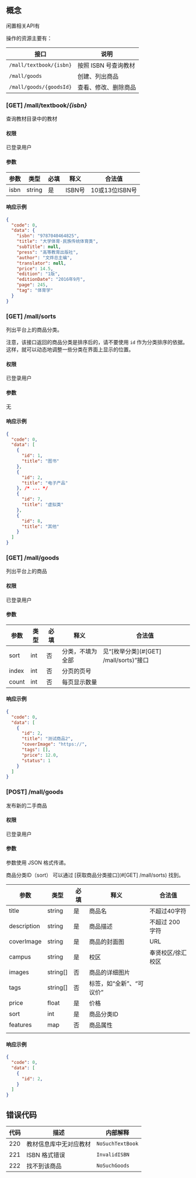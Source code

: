 ## 概念

闲置相关API有

操作的资源主要有：

接口 | 说明
---- | ----
`/mall/textbook/{isbn}` | 按照 ISBN 号查询教材
`/mall/goods`           | 创建、列出商品
`/mall/goods/{goodsId}` | 查看、修改、删除商品



### [GET] /mall/textbook/*{isbn}*

查询教材目录中的教材

#### 权限

已登录用户

#### 参数

| 参数 | 类型   | 必填 | 释义   | 合法值         |
| ---- | ------ | ---- | ------ | -------------- |
| isbn | string | 是   | ISBN号 | 10或13位ISBN号 |

#### 响应示例

``` json
{
  "code": 0,
  "data": {
    "isbn": "9787040464825",
    "title": "大学体育·民族传统体育类",
    "subTitle": null,
    "press": "高等教育出版社",
    "author": "文烨总主编",
    "translator": null,
    "price": 14.5,
    "edition": "1版",
    "editionDate": "2016年9月",
    "page": 245,
    "tag": "体育学"
  }
}
```



### [GET] /mall/sorts

列出平台上的商品分类。

注意，该接口返回的商品分类是排序后的，请不要使用 `id` 作为分类排序的依据。这样，就可以动态地调整一些分类在界面上显示的位置。

#### 权限

已登录用户

#### 参数

无

#### 响应示例

``` json
{
  "code": 0,
  "data": [
    {
      "id": 1,
      "title": "图书"
    },
    {
      "id": 2,
      "title": "电子产品"
    }, /* ... */
    {
      "id": 7,
      "title": "虚拟类"
    },
    {
      "id": 8,
      "title": "其他"
    }
  ]
}

```

### [GET] /mall/goods

列出平台上的商品

#### 权限

已登录用户

#### 参数

| 参数  | 类型 | 必填 | 释义             | 合法值                                 |
| ----- | ---- | ---- | ---------------- | -------------------------------------- |
| sort  | int  | 否   | 分类，不填为全部 | 见“[枚举分类](#[GET] /mall/sorts)”接口 |
| index | int  | 否   | 分页的页号       |                                        |
| count | int  | 否   | 每页显示数量     |                                        |

#### 响应示例

``` json
{
  "code": 0,
  "data": [
    {
      "id": 2,
      "title": "测试商品2",
      "coverImage": "https://",
      "tags": [],
      "price": 12.0,
      "status": 1
    }
  ]
}
```

### [POST] /mall/goods

发布新的二手商品

#### 权限

已登录用户

#### 参数

参数使用 JSON 格式传递。

商品分类ID（sort） 可以通过 [获取商品分类接口](#[GET] /mall/sorts) 找到。

| 参数        | 类型     | 必填 | 释义                     | 合法值            |
| ----------- | -------- | ---- | ------------------------ | ----------------- |
| title       | string   | 是   | 商品名                   | 不超过40字符      |
| description | string   | 是   | 商品描述                 | 不超过 200 字符   |
| coverImage  | string   | 是   | 商品的封面图             | URL               |
| campus      | string   | 是   | 校区                     | 奉贤校区/徐汇校区 |
| images      | string[] | 否   | 商品的详细图片           |                   |
| tags        | string[] | 否   | 标签，如“全新”、“可议价” |                   |
| price       | float    | 是   | 价格                     |                   |
| sort        | int      | 是   | 商品分类ID               |                   |
| features    | map      | 否   | 商品属性                 |                   |
|             |          |      |                          |                   |

#### 响应示例

``` json
{
  "code": 0,
  "data": [
    {
      "id": 2,
    }
  ]
}
```



## 错误代码

| 代码 | 描述                   | 内部解释         |
| ---- | ---------------------- | ---------------- |
| 220  | 教材信息库中无对应教材 | `NoSuchTextBook` |
| 221  | ISBN 格式错误          | `InvalidISBN`    |
| 222  | 找不到该商品           | `NoSuchGoods`    |
